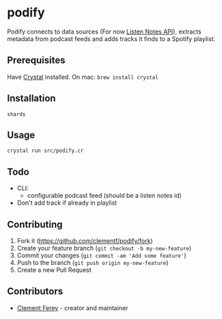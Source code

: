 # podify

Podify connects to data sources (For now [Listen Notes API](https://listennotes.com/api/)), extracts metadata from podcast feeds and adds tracks it finds to a Spotify playlist.

## Prerequisites
Have [Crystal](https://crystal-lang.org) installed.
On mac: `brew install crystal`

## Installation

`shards`

## Usage

`crystal run src/podify.cr`

## Todo
- CLI: 
    - configurable podcast feed (should be a listen notes id)
- Don't add track if already in playlist

## Contributing

1. Fork it (<https://github.com/clementf/podify/fork>)
2. Create your feature branch (`git checkout -b my-new-feature`)
3. Commit your changes (`git commit -am 'Add some feature'`)
4. Push to the branch (`git push origin my-new-feature`)
5. Create a new Pull Request

## Contributors

- [Clement Ferey](https://github.com/clementf) - creator and maintainer

